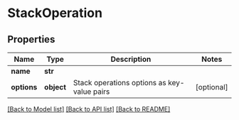 # StackOperation

## Properties
Name | Type | Description | Notes
------------ | ------------- | ------------- | -------------
**name** | **str** |  | 
**options** | **object** | Stack operations options as key-value pairs | [optional] 

[[Back to Model list]](../README.md#documentation-for-models) [[Back to API list]](../README.md#documentation-for-api-endpoints) [[Back to README]](../README.md)


